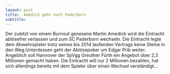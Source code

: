 ```yaml
---
layout: post
title:  Amedick geht nach Paderborn
subtitle:  
---
```


Der zuletzt von einem Burnout genesene Martin Amedick wird die Eintracht ablösefrei verlassen und zum SC Paderborn wechseln. Die Eintracht legte dem Abwehrspieler trotz seines bis 2014 laufenden Vertrags keine Steine in den Weg.Unterdessen geht der Ablösepoker um Edgar Prib weiter. Angeblich soll Hannover der SpVgg Greuther Fürth ein Angebot über 2,3 Millionen gemacht haben. Die Eintracht will nur 2 Millionen bezahlen, hat sich allerdings bereits mit dem Spieler über einen Wechsel verständigt...



